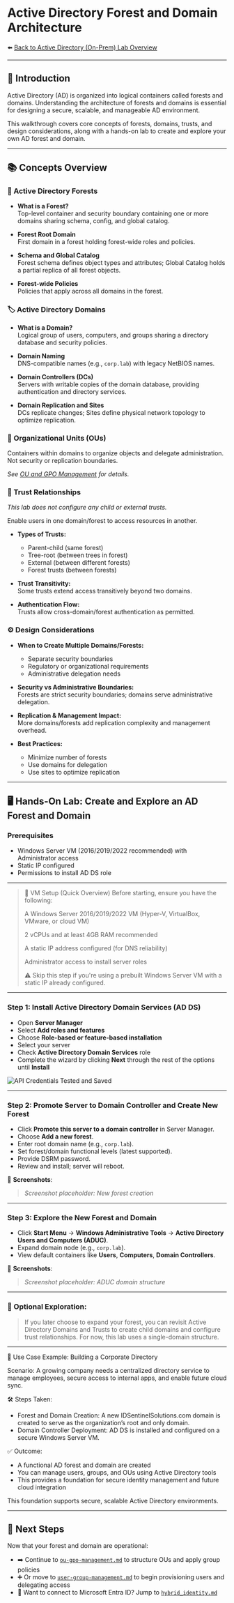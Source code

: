 # Active Directory Forest and Domain Architecture

⬅️ [Back to Active Directory (On-Prem) Lab Overview](./README.md)

---

## 📝 Introduction

Active Directory (AD) is organized into logical containers called forests and domains. Understanding the architecture of forests and domains is essential for designing a secure, scalable, and manageable AD environment.

This walkthrough covers core concepts of forests, domains, trusts, and design considerations, along with a hands-on lab to create and explore your own AD forest and domain.

---

## 📚 Concepts Overview

### 🌲 Active Directory Forests

- **What is a Forest?**  
  Top-level container and security boundary containing one or more domains sharing schema, config, and global catalog.

- **Forest Root Domain**  
  First domain in a forest holding forest-wide roles and policies.

- **Schema and Global Catalog**  
  Forest schema defines object types and attributes; Global Catalog holds a partial replica of all forest objects.

- **Forest-wide Policies**  
  Policies that apply across all domains in the forest.

### 🏷️ Active Directory Domains

- **What is a Domain?**  
  Logical group of users, computers, and groups sharing a directory database and security policies.

- **Domain Naming**  
  DNS-compatible names (e.g., `corp.lab`) with legacy NetBIOS names.

- **Domain Controllers (DCs)**  
  Servers with writable copies of the domain database, providing authentication and directory services.

- **Domain Replication and Sites**  
  DCs replicate changes; Sites define physical network topology to optimize replication.

### 📂 Organizational Units (OUs)

Containers within domains to organize objects and delegate administration. Not security or replication boundaries.

_See [OU and GPO Management](./ou-gpo-management.md) for details._

### 🔐 Trust Relationships
*This lab does not configure any child or external trusts.*

Enable users in one domain/forest to access resources in another.

- **Types of Trusts:**  
  - Parent-child (same forest)  
  - Tree-root (between trees in forest)  
  - External (between different forests)  
  - Forest trusts (between forests)

- **Trust Transitivity:**  
  Some trusts extend access transitively beyond two domains.

- **Authentication Flow:**  
  Trusts allow cross-domain/forest authentication as permitted.

### ⚙️ Design Considerations

- **When to Create Multiple Domains/Forests:**  
  - Separate security boundaries  
  - Regulatory or organizational requirements  
  - Administrative delegation needs

- **Security vs Administrative Boundaries:**  
  Forests are strict security boundaries; domains serve administrative delegation.

- **Replication & Management Impact:**  
  More domains/forests add replication complexity and management overhead.

- **Best Practices:**  
  - Minimize number of forests  
  - Use domains for delegation  
  - Use sites to optimize replication

---

## 🖥️ Hands-On Lab: Create and Explore an AD Forest and Domain

### Prerequisites

- Windows Server VM (2016/2019/2022 recommended) with Administrator access  
- Static IP configured  
- Permissions to install AD DS role

---

> 🧰 VM Setup (Quick Overview)
> Before starting, ensure you have the following:
>
> A Windows Server 2016/2019/2022 VM (Hyper-V, VirtualBox, VMware, or cloud VM)
>
> 2 vCPUs and at least 4GB RAM recommended
>
> A static IP address configured (for DNS reliability)
>
> Administrator access to install server roles
>
> ⚠️ Skip this step if you're using a prebuilt Windows Server VM with a static IP already configured.

---

### Step 1: Install Active Directory Domain Services (AD DS)

- Open **Server Manager**  
- Select **Add roles and features**  
- Choose **Role-based or feature-based installation**  
- Select your server  
- Check **Active Directory Domain Services** role  
- Complete the wizard by clicking **Next** through the rest of the options until **Install**

![API Credentials Tested and Saved](./activedirectory/screenshots/ad-forest-and-domain-architecture.png)

---

### Step 2: Promote Server to Domain Controller and Create New Forest

- Click **Promote this server to a domain controller** in Server Manager.
- Choose **Add a new forest**.
- Enter root domain name (e.g., `corp.lab`).
- Set forest/domain functional levels (latest supported).  
- Provide DSRM password.  
- Review and install; server will reboot.

📸 **Screenshots**: 
> _Screenshot placeholder: New forest creation_

---

### Step 3: Explore the New Forest and Domain

- Click **Start Menu** → **Windows Administrative Tools** →  **Active Directory Users and Computers (ADUC)**.
- Expand domain node (e.g., `corp.lab`).  
- View default containers like **Users**, **Computers**, **Domain Controllers**.

📸 **Screenshots**: 
> _Screenshot placeholder: ADUC domain structure_

---

### 🧭 Optional Exploration:
> If you later choose to expand your forest, you can revisit Active Directory Domains and Trusts to create child domains and configure trust relationships. For now, this lab uses a single-domain structure.

---

🧩 Use Case Example: Building a Corporate Directory

Scenario:
A growing company needs a centralized directory service to manage employees, secure access to internal apps, and enable future cloud sync.

🛠 Steps Taken:
- Forest and Domain Creation: A new IDSentinelSolutions.com domain is created to serve as the organization’s root and only domain.
- Domain Controller Deployment: AD DS is installed and configured on a secure Windows Server VM.

✅ Outcome:
- A functional AD forest and domain are created
- You can manage users, groups, and OUs using Active Directory tools
- This provides a foundation for secure identity management and future cloud integration

This foundation supports secure, scalable Active Directory environments.

---

## 🔗 Next Steps

Now that your forest and domain are operational:

- ➡️ Continue to [`ou-gpo-management.md`](./ou-gpo-management.md) to structure OUs and apply group policies  
- ➕ Or move to [`user-group-management.md`](./user-group-management.md) to begin provisioning users and delegating access  
- 🔗 Want to connect to Microsoft Entra ID? Jump to [`hybrid_identity.md`](../entra/hybrid_identity.md)

